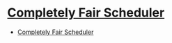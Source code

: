 # [Completely Fair Scheduler](https://web.archive.org/web/20171204105800/http://www.linuxjournal.com/magazine/completely-fair-scheduler)

- [Completely Fair Scheduler](#completely-fair-scheduler)



